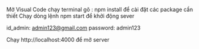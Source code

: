 Mở Visual Code chạy terminal gõ : npm install để cài đặt các package cần thiết
Chạy dòng lệnh npm start để khởi động sever


id_admin: admin123@gmail.com
password: admin123

Chạy http://localhost:4000 để mở server
